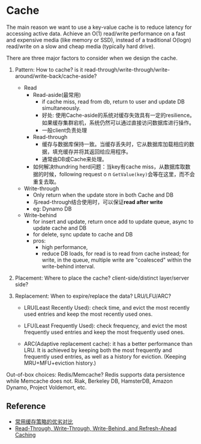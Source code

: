 # Cache



The main reason we want to use a key-value cache is to reduce latency for accessing active data. Achieve an O(1) read/write performance on a fast and expensive media (like memory or SSD), instead of a traditional O(logn) read/write on a slow and cheap media (typically hard drive).

There are three major factors to consider when we design the cache.

1. Pattern: How to cache? is it read-through/write-through/write-around/write-back/cache-aside?

   - Read
     - Read-aside(最常用)
       - if cache miss, read from db, return to user and update DB simultaneously.
       - 好处: 使用Cache-aside的系统对缓存失效具有一定的resilience。如果缓存集群宕机，系统仍然可以通过直接访问数据库进行操作。
       - 一般client负责处理
     - Read-through
       - 缓存与数据库保持一致。当缓存丢失时，它从数据库加载相应的数据，填充缓存并将其返回给应用程序。
       - 通常由DB或Cache来处理。
     - 如何解决thundring herd问题：当key有cache miss，从数据库取数据的时候，following request o n `GetValue(key)`会等在这里，而不会重复去取。
   - Write-through
     - Only return when the update store in both Cache and DB
     - 与read-through结合使用时，可以保证**read after write**
     - eg: Dynamo DB
   - Write-behind
     - for insert and update, return once add to update queue, async to update cache and DB
     - for delete, sync update to cache and DB
     - pros: 
       - high performance,
       - reduce DB loads, for read is to read from cache instead; for write, in the queue, multiple write are "coalesced" within the write-behind interval. 

2. Placement: Where to place the cache? client-side/distinct layer/server side?

3. Replacement: When to expire/replace the data? LRU/LFU/ARC?

   - LRU(Least Recently Used): check time, and evict the most recently used entries and keep the most recently used ones.

   - LFU(Least Frequently Used): check frequency, and evict the most frequently used entries and keep the most frequently used ones.

   - ARC(Adaptive replacement cache): it has a better performance than LRU. It is achieved by keeping both the most frequently and frequently used entries, as well as a history for eviction. (Keeping MRU+MFU+eviction history.)

Out-of-box choices: Redis/Memcache? Redis supports data persistence while Memcache does not. Riak, Berkeley DB, HamsterDB, Amazon Dynamo, Project Voldemort, etc.



## Reference

- [常用缓存策略的优劣对比](https://www.boxuegu.com/news/2860.html)
- [Read-Through, Write-Through, Write-Behind, and Refresh-Ahead Caching](https://docs.oracle.com/cd/E15357_01/coh.360/e15723/cache_rtwtwbra.htm#COHDG197)

